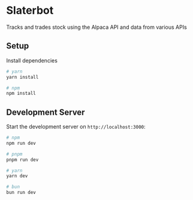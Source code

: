 # Slaterbot

Tracks and trades stock using the Alpaca API and data from various APIs

## Setup

Install dependencies
```bash
# yarn
yarn install

# npm
npm install
```

## Development Server

Start the development server on `http://localhost:3000`:

```bash
# npm
npm run dev

# pnpm
pnpm run dev

# yarn
yarn dev

# bun
bun run dev
```
